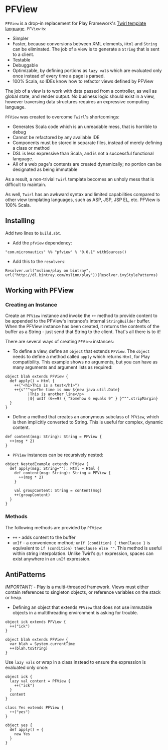 # PFView #

`PFView` is a drop-in replacement for Play Framework's [Twirl template language](https://github.com/playframework/twirlhttps://github.com/playframework/twirl).
`PFView` is:

 * Simpler
 * Faster, because conversions between XML elements, `Html` and `String` can be eliminated. The job of a view is to generate a `String` that is sent to a client.
 * Testable
 * Debuggable
 * Optimizable, by defining portions as `lazy val`s which are evaluated only once instead of every time a page is parsed.
 * 100% Scala, so IDEs know how to refactor views defined by PFView

The job of a view is to work with data passed from a controller, as well as global state, and render output.
No business logic should exist in a view, however traversing data structures requires an expressive computing language.

`PFView` was created to overcome `Twirl`'s shortcomings:
 * Generates Scala code which is an unreadable mess, that is horrible to debug
 * Cannot be refactored by any available IDE
 * Components must be stored in separate files, instead of merely defining a class or method
 * DSL is less expressive than Scala, and is not a successful functional language.
 * All of a web page's contents are created dynamically; no portion can be designated as being immutable

As a result, a non-trivial `Twirl` template becomes an unholy mess that is difficult to maintain.

As well, `Twirl` has an awkward syntax and limited capabilities compared to other view templating languages, such as ASP, JSP, JSP EL, etc.
PFView is 100% Scala.

## Installing ##

Add two lines to `build.sbt`.

 * Add the `pfview` dependency:
````
"com.micronautics" %% "pfview" % "0.0.1" withSources()
````

 * Add this to the `resolvers`:
````
Resolver.url("mslinn/play on bintray", url("http://dl.bintray.com/mslinn/play"))(Resolver.ivyStylePatterns)
````

## Working with PFView ##
### Creating an Instance ###
Create an `PFView` instance and invoke the `++` method to provide content to be appended to the PFView's instance's internal `StringBuilder` buffer.
When the PFView instance has been created, it returns the contents of the buffer as a String - just send that String to the client.
That's all there is to it!

There are several ways of creating `PFView` instances:

 * To define a view, define an `object` that extends `PFView`.
    The `object` needs to define a method called `apply` which returns `Html`, for Play compatibility. This example shows  no arguments, but you can have as many arguments and argument lists as required:
````
object blah extends PFView {
  def apply() = Html {
    ++("<h1>This is a test</h1>")
    ++{s"""<p>The time is now ${new java.util.Date}
          |This is another line</p>
          |${ unIf (6==9) { "Somehow 6 equals 9" } }""".stripMargin}
  }
}
````

 * Define a method that creates an anonymous subclass of `PFView`, which is then implicitly converted to String. This is useful for complex, dynamic content.

````
def content(msg: String): String = PFView {
  ++(msg * 2)
}
````

* `PFView` instances can be recursively nested:
````
object NestedExample extends PFView {
  def apply(msg: String=""): Html = Html {
    def content(msg: String): String = PFView {
      ++(msg * 2)
    }

    val groupContent: String = content(msg)
    ++(groupContent)
  }
}
````

### Methods ###
The following methods are provided by `PFView`:

 * `++` - adds content to the buffer
 * `unIf` - a convenience method; `unIf (condition) { thenClause }` is equivalent to `if (condition) thenClause else ""`.
This method is useful within string interpolation. Unlike Twirl's `@if` expression, spaces can exist anywhere in an `unIf` expression.

## AntiPatterns ##
*IMPORTANT!* - Play is a multi-threaded framework. Views must either contain references to singleton objects, or reference variables on the stack or heap.

 * Defining an object that extends `PFView` that does not use immutable objects in a multithreading environment is asking for trouble.

````
object ick extends PFView {
  ++("ick")
}

object blah extends PFView {
  var blah = System.currentTime
  ++(blah.toString)
}
````

Use `lazy vals` or wrap in a class instead to ensure the expression is evaluated only once:

````
object ick {
  lazy val content = PFView {
    ++("ick")
  }
  content
}

class Yes extends PFView {
  ++("yes")
}

object yes {
  def apply() = {
    new Yes
  }
}
````

